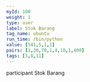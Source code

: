```yaml
---
myId: 100
weight: 1
type: user
label: Stok Barang
tag_name: ubuntu
run_time: /bin/python
value: [541,5,1,1]
pairs: [1,30,70,1,4,10,1,400]
tags: [5,8,11]
---
```

participant Stok Barang

